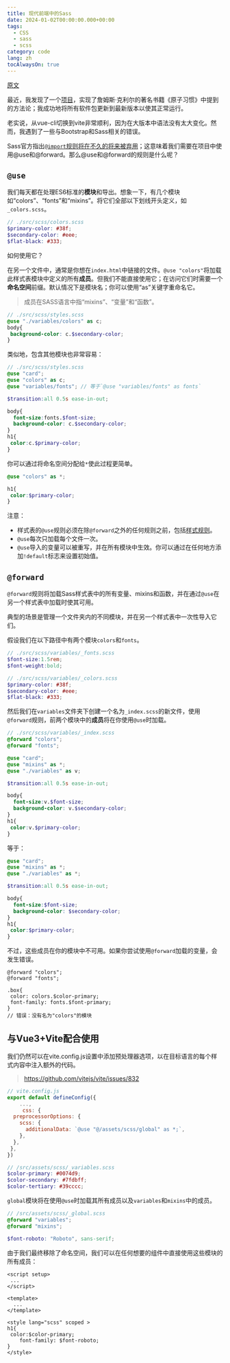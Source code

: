 ```yaml
---
title: 现代前端中的Sass
date: 2024-01-02T00:00:00.000+00:00
tags:
  - CSS
  - sass
  - scss
category: code
lang: zh
tocAlwaysOn: true
---
```


[原文](/en/posts/sass-new/)

最近，我发现了一个[项目](https://github.com/0xAliRaza/habitly)，实现了詹姆斯·克利尔的著名书籍《原子习惯》中提到的方法论；我成功地将所有软件包更新到最新版本以使其正常运行。

老实说，从vue-cli切换到vite非常顺利，因为在大版本中语法没有太大变化。然而，我遇到了一些与Bootstrap和Sass相关的错误。

Sass官方指出[`@import`规则将在不久的将来被弃用](https://github.com/sass/sass/blob/main/accepted/module-system.md#timeline)；这意味着我们需要在项目中使用@use和@forward。那么@use和@forward的规则是什么呢？

## `@use`

我们每天都在处理ES6标准的**模块**和导出。想象一下，有几个模块如“colors”、“fonts”和“mixins”。将它们全部以下划线开头定义，如`_colors.scss`。

```scss
// ./src/scss/colors.scss
$primary-color: #38f;
$secondary-color: #eee;
$flat-black: #333;
```

如何使用它？

在另一个文件中，通常是你想在`index.html`中链接的文件。`@use "colors"`将加载此样式表模块中定义的所有**成员**。但我们不能直接使用它；在访问它们时需要一个**命名空间**前缀。默认情况下是模块名；你可以使用“as”关键字重命名它。

> 成员在SASS语言中指“mixins”、“变量”和“函数”。

```scss
// ./src/scss/styles.scss
@use "./variables/colors" as c;
body{
 background-color: c.$secondary-color;
}
```

类似地，包含其他模块也非常容易：

```scss
// ./src/scss/styles.scss
@use "card";
@use "colors" as c;
@use "variables/fonts"; // 等于`@use "variables/fonts" as fonts`

$transition:all 0.5s ease-in-out;

body{
  font-size:fonts.$font-size;
  background-color: c.$secondary-color;
}
h1{
 color:c.$primary-color;
}
```

你可以通过将命名空间分配给`*`使此过程更简单。

```scss
@use "colors" as *;

h1{
 color:$primary-color;
}
```

注意：

* 样式表的`@use`规则必须在除`@forward`之外的任何规则之前，包括[样式规则](https://sass-lang.com/documentation/style-rules)。
* `@use`每次只加载每个文件一次。
* `@use`导入的变量可以被重写，并在所有模块中生效。你可以通过在任何地方添加`!default`标志来设置初始值。

## `@forward`

`@forward`规则将加载Sass样式表中的所有变量、mixins和函数，并在通过`@use`在另一个样式表中加载时使其可用。

典型的场景是管理一个文件夹内的不同模块，并在另一个样式表中一次性导入它们。

假设我们在以下路径中有两个模块`colors`和`fonts`。

```scss
// ./src/scss/variables/_fonts.scss
$font-size:1.5rem;
$font-weight:bold;
```

```scss
// ./src/scss/variables/_colors.scss
$primary-color: #38f;
$secondary-color: #eee;
$flat-black: #333;

```

然后我们在`variables`文件夹下创建一个名为`_index.scss`的新文件，使用`@forward`规则，前两个模块中的**成员**将在你使用`@use`时加载。

```scss
// ./src/scss/variables/_index.scss
@forward "colors";
@forward "fonts";
```

```scss
@use "card";
@use "mixins" as *;
@use "./variables" as v;

$transition:all 0.5s ease-in-out;

body{
  font-size:v.$font-size;
  background-color: v.$secondary-color;
}
h1{
 color:v.$primary-color;
}

```

等于：

```scss
@use "card";
@use "mixins" as *;
@use "./variables" as *;

$transition:all 0.5s ease-in-out;

body{
  font-size:$font-size;
  background-color: $secondary-color;
}
h1{
 color:$primary-color;
}
```

不过，这些成员在你的模块中不可用。如果你尝试使用`@forward`加载的变量，会发生错误。

```
@forward "colors";
@forward "fonts";

.box{
 color: colors.$color-primary;
 font-family: fonts.$font-primary;
}
// 错误：没有名为"colors"的模块
```

## 与Vue3+Vite配合使用

我们仍然可以在vite.config.js设置中添加预处理器选项，以在目标语言的每个样式内容中注入额外的代码。

> <https://github.com/vitejs/vite/issues/832>

```js
// vite.config.js
export default defineConfig({
    ...,
     css: {
  preprocessorOptions: {
    scss: {
      additionalData: `@use "@/assets/scss/global" as *;`,
    },
  },
 },
})
```

```scss
// /src/assets/scss/_variables.scss
$color-primary: #0074d9;
$color-secondary: #7fdbff;
$color-tertiary: #39cccc;
```

`global`模块将在使用`@use`时加载其所有成员以及`variables`和`mixins`中的成员。

```scss
// /src/assets/scss/_global.scss
@forward "variables";
@forward "mixins";

$font-roboto: "Roboto", sans-serif;
```

由于我们最终移除了命名空间，我们可以在任何想要的组件中直接使用这些模块的所有成员：

```vue
<script setup>
 ...
</script>

<template>
  ...
</template>

<style lang="scss" scoped >
h1{
 color:$color-primary;
    font-family: $font-roboto;
}
</style>

```